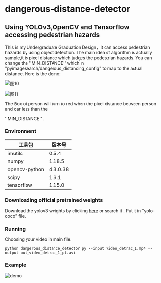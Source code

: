 # dangerous-distance-detector
## Using YOLOv3,OpenCV and Tensorflow accessing pedestrian hazards

This is my Undergraduate Graduation Design，it can access pedestrian hazards by using object detection. The main idea of algorithm is actually sample,it is pixel distance which judges the pedestrian hazards. You can change the ''MIN_DISTANCE'' which in "pyimagesearch/dangerous_distancing_config" to map to the actual distance. Here is the demo:

![图10](F:\毕业设计\图片\图10.png)

![图11](F:\毕业设计\图片\图11.png)

The Box of person will turn to red when the pixel distance between person and car less than the

 ''MIN_DISTANCE'' .

### 	Environment

| **工具包**    | **版本号** |
| ------------- | ---------- |
| imutils       | 0.5.4      |
| numpy         | 1.18.5     |
| opencv-python | 4.3.0.38   |
| scipy         | 1.6.1      |
| tensorflow    | 1.15.0     |

### Downloading official pretrained weights

 Download the yolov3 weights by clicking [here](https://pjreddie.com/media/files/yolov3.weights) or search it . Put it in "yolo-coco" file.

 ### Running

Choosing your video in main file.

```
python dangerous_distance_detector.py --input video_detrac_1.mp4 --output out_video_detrac_1_pt.avi
```

### Example

![demo](F:\毕业设计\图片\demo.gif)

